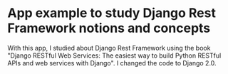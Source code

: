 # App example to study Django Rest Framework notions and concepts
With this app, I studied about Django Rest Framework using the book "Django RESTful Web Services: The easiest way to build Python 
RESTful APIs and web services with Django". I changed the code to Django 2.0.

